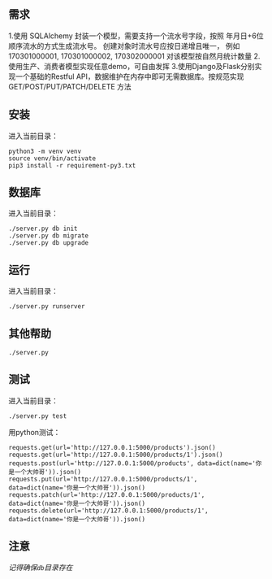 需求
---

1.使用 SQLAlchemy 封装一个模型，需要支持一个流水号字段，按照 年月日+6位顺序流水的方式生成流水号。
创建对象时流水号应按日递增且唯一， 例如 170301000001, 170301000002, 170302000001
对该模型按自然月统计数量
2.使用生产、消费者模型实现任意demo，可自由发挥
3.使用Django及Flask分别实现一个基础的Restful API，数据维护在内存中即可无需数据库。按规范实现 GET/POST/PUT/PATCH/DELETE 方法


安装
---
进入当前目录：

    python3 -m venv venv
    source venv/bin/activate
    pip3 install -r requirement-py3.txt
    
数据库
---
进入当前目录：

    ./server.py db init
    ./server.py db migrate
    ./server.py db upgrade

运行
---
进入当前目录：

    ./server.py runserver
    
其他帮助
---

    ./server.py

测试
---
进入当前目录：

    ./server.py test
    
用python测试：

    requests.get(url='http://127.0.0.1:5000/products').json()
    requests.get(url='http://127.0.0.1:5000/products/1').json()
    requests.post(url='http://127.0.0.1:5000/products', data=dict(name='你是一个大帅哥')).json()
    requests.put(url='http://127.0.0.1:5000/products/1', data=dict(name='你是一个大帅哥')).json()
    requests.patch(url='http://127.0.0.1:5000/products/1', data=dict(name='你是一个大帅哥')).json()
    requests.delete(url='http://127.0.0.1:5000/products/1', data=dict(name='你是一个大帅哥')).json()
    
    
注意
---
*记得确保`db`目录存在*
